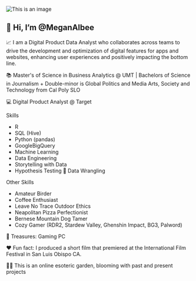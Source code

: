 ![This is an image](https://user-images.githubusercontent.com/banner.png)


## 👋 Hi, I’m @MeganAlbee 
📈 I am a Digital Product Data Analyst who collaborates across teams to drive the development and optimization of digital features for apps and websites, enhancing user experiences and positively impacting the bottom line.

📚 Master's of Science in Business Analytics @ UMT | Bachelors of Science in Journalism + Double-minor is Global Politics and Media Arts, Society and Technology from Cal Poly SLO

💻 Digital Product Analyst @ Target

Skills
   - R 
  - SQL (Hive)
  - Python (pandas)
  - GoogleBigQuery  
  - Machine Learning 
  - Data Engineering 
  - Storytelling with Data
  - Hypothesis Testing
🤠 Data Wrangling

Other Skills
- Amateur Birder
- Coffee Enthusiast
- Leave No Trace Outdoor Ethics
- Neapolitan Pizza Perfectionist
- Bernese Mountain Dog Tamer
- Cozy Gamer (RDR2, Stardew Valley, Ghenshin Impact, BG3, Palword)

💎 Treasures: Gaming PC

❤️ Fun fact: I produced a short film that premiered at the International Film Festival in San Luis Obispo CA. 

🌿📂 This is an online esoteric garden, blooming with past and present projects
